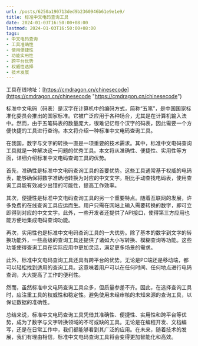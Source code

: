 ```yaml
---
url: /posts/6250a190713ded9b2360946b61e9e1e9/
title: 标准中文电码查询工具
date: 2024-01-03T16:50:00+08:00
lastmod: 2024-01-03T16:50:00+08:00
tags:
- 中文电码查询
- 工具准确性
- 使用便捷性
- 功能实用性
- 跨平台优势
- 权威性选择
- 技术发展
---
```


工具在线地址：[https://cmdragon.cn/chinesecode](https://cmdragon.cn/chinesecode "https://cmdragon.cn/chinesecode")

标准中文电码（码表）是汉字在计算机中的编码方式，简称“五笔”，是中国国家标准化委员会推出的国家标准。它被广泛应用于各种场合，尤其是在计算机输入法中。然而，由于五笔码表的数量庞大，很难记忆每个汉字的码表，因此需要一个方便快捷的工具进行查询。本文将介绍一种标准中文电码查询工具。

在我国，数字与文字的转换一直是一项重要的技术需求。其中，标准中文电码查询工具就是一种解决这一问题的优秀工具。本文将从准确性、便捷性、实用性等方面，详细介绍标准中文电码查询工具的优势。

首先，准确性是标准中文电码查询工具的首要优势。这些工具通常基于权威的电码表，能够确保将数字准确地转换为对应的中文文字。相比手动查找电码表，使用查询工具能有效减少出错的可能性，提高工作效率。

其次，便捷性是标准中文电码查询工具的另一个重要特点。随着互联网的发展，许多免费的在线查询工具应运而生。用户只需在网站上输入需要转换的数字，即可立即得到对应的中文文字。此外，一些开发者还提供了API接口，使得第三方应用也能方便地集成电码查询功能。

再次，实用性也是标准中文电码查询工具的一大优势。除了基本的数字到文字的转换功能外，一些高级的查询工具还提供了诸如大小写转换、模糊查询等功能。这些功能使得查询工具在实际应用中更加灵活，满足更多场景的需求。

此外，标准中文电码查询工具还具有跨平台的优势。无论是PC端还是移动端，都可以轻松找到适用的查询工具。这意味着用户可以在任何时间、任何地点进行电码查询，大大提高了工作的便利性。

然而，虽然标准中文电码查询工具众多，但质量参差不齐。因此，在选择查询工具时，应注重工具的权威性和稳定性。避免使用未经审核的未知来源的查询工具，以保证数据的准确性。

总结来说，标准中文电码查询工具凭借其准确性、便捷性、实用性和跨平台等优势，成为了数字与文字转换领域的不可或缺的工具。无论是在编程开发、文档编写，还是在日常工作中，我们都能够看到其广泛的应用。在未来，随着技术的发展，我们有理由相信，标准中文电码查询工具将会变得更加智能化和高效。
